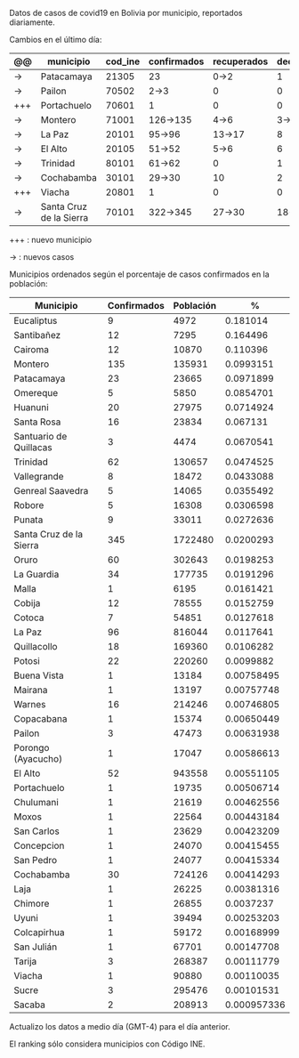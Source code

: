 Datos de casos de covid19 en Bolivia por municipio, reportados diariamente.

Cambios en el último día:


<table>
<thead>
<tr class="header"><th>@@</th><th>municipio</th><th>cod_ine</th><th>confirmados</th><th>recuperados</th><th>decesos</th></tr>
</thead>
<tbody>
<tr class="modify"><td class="modify">→</td><td>Patacamaya</td><td>21305</td><td>23</td><td class="modify">0→2</td><td>1</td></tr>
<tr class="modify"><td class="modify">→</td><td>Pailon</td><td>70502</td><td class="modify">2→3</td><td>0</td><td>0</td></tr>
<tr class="add"><td>+++</td><td>Portachuelo</td><td>70601</td><td>1</td><td>0</td><td>0</td></tr>
<tr class="modify"><td class="modify">→</td><td>Montero</td><td>71001</td><td class="modify">126→135</td><td class="modify">4→6</td><td class="modify">3→4</td></tr>
<tr class="modify"><td class="modify">→</td><td>La Paz</td><td>20101</td><td class="modify">95→96</td><td class="modify">13→17</td><td>8</td></tr>
<tr class="modify"><td class="modify">→</td><td>El Alto</td><td>20105</td><td class="modify">51→52</td><td class="modify">5→6</td><td>6</td></tr>
<tr class="modify"><td class="modify">→</td><td>Trinidad</td><td>80101</td><td class="modify">61→62</td><td>0</td><td>1</td></tr>
<tr class="modify"><td class="modify">→</td><td>Cochabamba</td><td>30101</td><td class="modify">29→30</td><td>10</td><td>2</td></tr>
<tr class="add"><td>+++</td><td>Viacha</td><td>20801</td><td>1</td><td>0</td><td>0</td></tr>
<tr class="modify"><td class="modify">→</td><td>Santa Cruz de la Sierra</td><td>70101</td><td class="modify">322→345</td><td class="modify">27→30</td><td class="modify">18→19</td></tr>
</tbody>
</table>

+++ : nuevo municipio

→ : nuevos casos

Municipios ordenados según el porcentaje de casos confirmados en la población:


| Municipio               |   Confirmados |   Población |           % |
|-------------------------|---------------|-------------|-------------|
| Eucaliptus              |             9 |        4972 | 0.181014    |
| Santibañez              |            12 |        7295 | 0.164496    |
| Cairoma                 |            12 |       10870 | 0.110396    |
| Montero                 |           135 |      135931 | 0.0993151   |
| Patacamaya              |            23 |       23665 | 0.0971899   |
| Omereque                |             5 |        5850 | 0.0854701   |
| Huanuni                 |            20 |       27975 | 0.0714924   |
| Santa Rosa              |            16 |       23834 | 0.067131    |
| Santuario de Quillacas  |             3 |        4474 | 0.0670541   |
| Trinidad                |            62 |      130657 | 0.0474525   |
| Vallegrande             |             8 |       18472 | 0.0433088   |
| Genreal Saavedra        |             5 |       14065 | 0.0355492   |
| Robore                  |             5 |       16308 | 0.0306598   |
| Punata                  |             9 |       33011 | 0.0272636   |
| Santa Cruz de la Sierra |           345 |     1722480 | 0.0200293   |
| Oruro                   |            60 |      302643 | 0.0198253   |
| La Guardia              |            34 |      177735 | 0.0191296   |
| Malla                   |             1 |        6195 | 0.0161421   |
| Cobija                  |            12 |       78555 | 0.0152759   |
| Cotoca                  |             7 |       54851 | 0.0127618   |
| La Paz                  |            96 |      816044 | 0.0117641   |
| Quillacollo             |            18 |      169360 | 0.0106282   |
| Potosi                  |            22 |      220260 | 0.0099882   |
| Buena Vista             |             1 |       13184 | 0.00758495  |
| Mairana                 |             1 |       13197 | 0.00757748  |
| Warnes                  |            16 |      214246 | 0.00746805  |
| Copacabana              |             1 |       15374 | 0.00650449  |
| Pailon                  |             3 |       47473 | 0.00631938  |
| Porongo (Ayacucho)      |             1 |       17047 | 0.00586613  |
| El Alto                 |            52 |      943558 | 0.00551105  |
| Portachuelo             |             1 |       19735 | 0.00506714  |
| Chulumani               |             1 |       21619 | 0.00462556  |
| Moxos                   |             1 |       22564 | 0.00443184  |
| San Carlos              |             1 |       23629 | 0.00423209  |
| Concepcion              |             1 |       24070 | 0.00415455  |
| San Pedro               |             1 |       24077 | 0.00415334  |
| Cochabamba              |            30 |      724126 | 0.00414293  |
| Laja                    |             1 |       26225 | 0.00381316  |
| Chimore                 |             1 |       26855 | 0.0037237   |
| Uyuni                   |             1 |       39494 | 0.00253203  |
| Colcapirhua             |             1 |       59172 | 0.00168999  |
| San Julián              |             1 |       67701 | 0.00147708  |
| Tarija                  |             3 |      268387 | 0.00111779  |
| Viacha                  |             1 |       90880 | 0.00110035  |
| Sucre                   |             3 |      295476 | 0.00101531  |
| Sacaba                  |             2 |      208913 | 0.000957336 |

Actualizo los datos a medio día (GMT-4) para el día anterior.

El ranking sólo considera municipios con Código INE.
